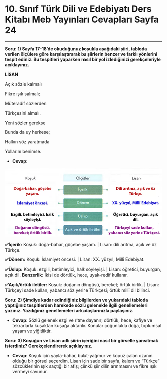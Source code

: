 # 10. Sınıf Türk Dili ve Edebiyatı Ders Kitabı Meb Yayınları Cevapları Sayfa 24

---

**Soru: 1) Sayfa 17-18’de okuduğunuz koşukla aşağıdaki şiiri, tabloda verilen ölçülere göre karşılaştırarak bu şiirlerin benzer ve farklı yönlerini tespit ediniz. Bu tespitleri yaparken nasıl bir yol izlediğinizi gerekçeleriyle açıklayınız.**

**LİSAN**

Açık sözle kalmalı

 Fikre ışık salmalı;

 Müteradif sözlerden

 Türkçesini almalı.

Yeni sözler gerekse

 Bunda da uy herkese;

 Halkın söz yaratmada

 Yollarını benimse.

-   **Cevap**:

![Image 1](./image_1.webp)

**✅İçerik:** Koşuk: doğa-bahar, göçebe yaşam. | Lisan: dili arıtma, açık ve öz Türkçe.

**✅Dönem:** Koşuk: İslamiyet öncesi. | Lisan: XX. yüzyıl, Millî Edebiyat.

**✅Üslup:** Koşuk: ezgili, betimleyici, halk söyleyişi. | Lisan: öğretici, buyurgan, açık dil. **Benzerlik:** İkisi de dörtlük, hece, uyak-redif kullanır.

**✅Açık/örtük iletiler:** Koşuk: doğanın döngüsü, bereket; örtük birlik. | Lisan: Türkçeyi sade kullan, yabancı söz yerine Türkçesi; örtük millî dil bilinci.

**Soru: 2) Şimdiye kadar edindiğiniz bilgilerden ve yukarıdaki tabloda yaptığınız tespitlerden harekede sözlü gelenekle ilgili genellemeleri yazınız. Yazdığınız genellemeleri arkadaşlarınızla paylaşınız.**

-   **Cevap**: Sözlü gelenek ezgi ve ritme dayanır; dörtlük, hece, kafiye ve tekrarlarla kuşaktan kuşağa aktarılır. Konular çoğunlukla doğa, toplumsal yaşam ve yiğitliktir.

**Soru: 3) Koşuğun ve Lisan adlı şiirin içeriğini nasıl bir görselle yansıtmak isterdiniz? Gerekçelendirerek açıklayınız.**

-   **Cevap**: Koşuk için yayla-bahar, bulut-yağmur ve kopuz çalan ozanın olduğu bir görsel seçerdim. Lisan için sade bir sayfa, kalem ve “Türkçe” sözcüklerinin ışık saçtığı bir afiş; çünkü şiir dilin arınmasını ve fikre ışık vermeyi savunur.